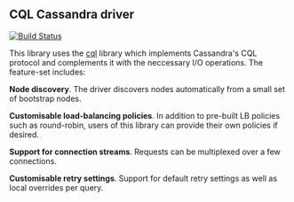 CQL Cassandra driver
--------------------

[![Build Status](https://travis-ci.org/twittner/cql-io.svg?branch=develop)](https://travis-ci.org/twittner/cql-io)

This library uses the [cql](http://hackage.haskell.org/package/cql) library
which implements Cassandra's CQL protocol and complements it with the
neccessary I/O operations. The feature-set includes:

**Node discovery**. The driver discovers nodes automatically from a small
set of bootstrap nodes.

**Customisable load-balancing policies**. In addition to pre-built LB
policies such as round-robin, users of this library can provide their
own policies if desired.

**Support for connection streams**. Requests can be multiplexed over a
few connections.

**Customisable retry settings**. Support for default retry settings as well
as local overrides per query.

